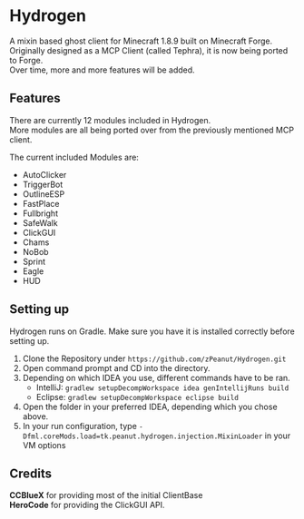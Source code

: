 # Hydrogen
A mixin based ghost client for Minecraft 1.8.9 built on Minecraft Forge.  
Originally designed as a MCP Client (called Tephra), it is now being ported to Forge.  
Over time, more and more features will be added.

## Features

There are currently 12 modules included in Hydrogen.  
More modules are all being ported over from the previously mentioned MCP client.  
  
The current included Modules are:
-  AutoClicker
-  TriggerBot
-  OutlineESP
-  FastPlace
-  Fullbright
-  SafeWalk
-  ClickGUI
-  Chams
-  NoBob
-  Sprint
-  Eagle
-  HUD

## Setting up

Hydrogen runs on Gradle. Make sure you have it is installed correctly before setting up.

1. Clone the Repository under `https://github.com/zPeanut/Hydrogen.git`
2. Open command prompt and CD into the directory.
3. Depending on which IDEA you use, different commands have to be ran.
    - IntelliJ: `gradlew setupDecompWorkspace idea genIntellijRuns build`
    - Eclipse: `gradlew setupDecompWorkspace eclipse build`
4. Open the folder in your preferred IDEA, depending which you chose above.
5. In your run configuration, type `-Dfml.coreMods.load=tk.peanut.hydrogen.injection.MixinLoader` in your VM options

## Credits

**CCBlueX** for providing most of the initial ClientBase  
**HeroCode** for providing the ClickGUI API.  

